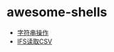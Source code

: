# awesome-shells

+ [字符串操作](https://github.com/gooree/awesome-shells/blob/master/string.md)
+ [IFS读取CSV](https://github.com/gooree/awesome-shells/blob/master/IFS.md)
